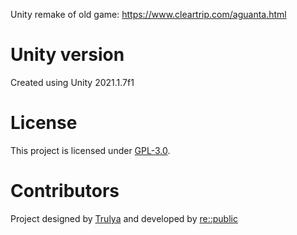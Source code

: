Unity remake of old game: https://www.cleartrip.com/aguanta.html

# Unity version
Created using Unity 2021.1.7f1

# License
This project is licensed under [GPL-3.0](https://github.com/re-public/escapa/blob/master/LICENSE).

# Contributors
Project designed by [Trulya](https://twitter.com/Your_Trulya) and developed by [re::public](http://republicgames.org/)
